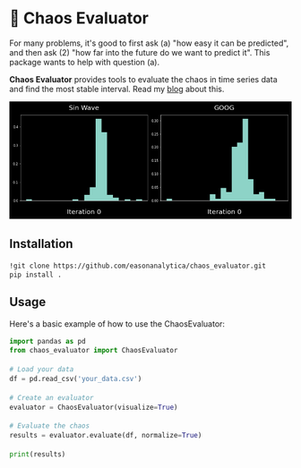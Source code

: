# 🌊 Chaos Evaluator

For many problems, it's good to first ask (a) "how easy it can be predicted", and then ask (2) "how far into the future do we want to predict it". This package wants to help with question (a).

**Chaos Evaluator** provides tools to evaluate the chaos in time series data and find the most stable interval. Read my [blog](https://espaceship.medium.com/map-the-chaos-in-s-p500-b51e67a800bc) about this.

![Example Usage](assets/example.gif)

## Installation

```
!git clone https://github.com/easonanalytica/chaos_evaluator.git
pip install .
```

## Usage

Here's a basic example of how to use the ChaosEvaluator:

```python
import pandas as pd
from chaos_evaluator import ChaosEvaluator

# Load your data
df = pd.read_csv('your_data.csv')

# Create an evaluator
evaluator = ChaosEvaluator(visualize=True)

# Evaluate the chaos
results = evaluator.evaluate(df, normalize=True)

print(results)
```
